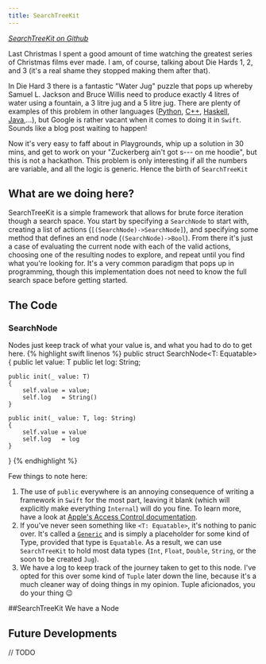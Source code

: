 ```yaml
---
title: SearchTreeKit
---
```

*[SearchTreeKit on Github](https://github.com/XmasRights/SearchTreeKit)*

Last Christmas I spent a good amount of time watching the greatest series of Christmas films ever made. I am, of course, talking about Die Hards 1, 2, and 3 (it's a real shame they stopped making them after that).

In Die Hard 3 there is a fantastic "Water Jug" puzzle that pops up whereby Samuel L. Jackson and Bruce Willis need to produce exactly 4 litres of water using a fountain, a 3 litre jug and a 5 litre jug. There are plenty of examples of this problem in other languages
([Python](http://codereview.stackexchange.com/questions/78586/pouring-water-between-two-jugs-to-get-a-certain-amount-in-one-of-the-jugs), [C++](https://gist.github.com/douglas-vaz/5331386), [Haskell](http://hittaruki.info/post/water-jug-rewrite-with-haskell-part-I/), [Java](https://gist.github.com/oktapodi/5443952),...), but Google is rather vacant when it comes to doing it in `Swift`. Sounds like a blog post waiting to happen!

Now it's very easy to faff about in Playgrounds, whip up a solution in 30 mins, and get to work on your "Zuckerberg ain't got s--- on me hoodie", but this is not a hackathon. This problem is only interesting if all the numbers are variable, and all the logic is generic. Hence the birth of `SearchTreeKit`

## What are we doing here?
SearchTreeKit is a simple framework that allows for brute force iteration though a search space. You start by specifying a `SearchNode` to start with, creating a list of actions (`[(SearchNode)->SearchNode]`), and specifying some method that defines an end node (`(SearchNode)->Bool`). From there it's just a case of evaluating the current node with each of the valid actions, choosing one of the resulting nodes to explore, and repeat until you find what you're looking for. It's a very common paradigm that pops up in programming, though this implementation does not need to know the full search space before getting started.

## The Code
### SearchNode
Nodes just keep track of what your value is, and what you had to do to get here.
{% highlight swift linenos %}
public struct SearchNode<T: Equatable>
{
    public let value: T
    public let log:   String;

    public init(_ value: T)
    {
        self.value = value;
        self.log   = String()
    }

    public init(_ value: T, log: String)
    {
        self.value = value
        self.log   = log
    }
}
{% endhighlight %}

Few things to note here:
1. The use of `public` everywhere is an annoying consequence of writing a framework in `Swift` for the most part, leaving it blank (which will explicitly make everything `Internal`) will do you fine. To learn more, have a look at [Apple's Access Control documentation](https://developer.apple.com/library/content/documentation/Swift/Conceptual/Swift_Programming_Language/AccessControl.html).
2. If you've never seen something like `<T: Equatable>`, it's nothing to panic over. It's called a [`Generic`](https://developer.apple.com/library/content/documentation/Swift/Conceptual/Swift_Programming_Language/Generics.html) and is simply a placeholder for some kind of Type, provided that type is `Equatable`. As a result, we can use `SearchTreeKit` to hold most data types (`Int`, `Float`, `Double`, `String`, or the soon to be created `Jug`).
3. We have a log to keep track of the journey taken to get to this node. I've opted for this over some kind of `Tuple` later down the line, because it's a much cleaner way of doing things in my opinion. Tuple aficionados, you do your thing :wink:

##SearchTreeKit
We have a Node  

## Future Developments
// TODO
